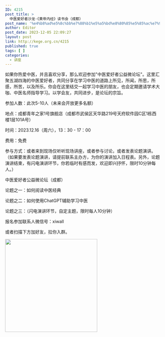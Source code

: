 ```yaml
---
ID: 4215
post_title: >
  中医爱好者沙龙·《黄帝内经》读书会（成都）
post_name: '%e4%b8%ad%e5%8c%bb%e7%88%b1%e5%a5%bd%e8%80%85%e5%85%ac%e7%9b%8a%e5%be%ae%e8%ae%ba%e5%9d%9b%ef%bc%88%e6%88%90%e9%83%bd%ef%bc%89'
author: Editor
post_date: 2023-12-05 22:09:27
layout: post
link: http://kege.org.cn/4215
published: true
tags: [ ]
categories:
  - 讲座
---
```

<p class="ql-direction-ltr ql-long-15322557"><span class="ql-author-15322557">如果你热爱中医，并且喜欢分享，那么欢迎参加"中医爱好者公益微论坛"。这里汇聚五湖四海的中医爱好者，共同分享在学习中医的道路上所见，所闻，所思，所感，所苦，以及所乐。你会在这里结交一起学习中医的朋友，也会定期邀请学术大咖、中医名师指导学习。以学会友，共同进步，是论坛的宗旨。</span></p>
<p class="ql-direction-ltr ql-long-15322557"><span class="ql-author-15322557">参加人数：此次5-10人（未来会开放更多名额）</span></p>
<p class="ql-direction-ltr ql-long-15322557"><span class="ql-author-15322557">地点：成都青年之家1号旗舰店（成都市武侯区天华路219号天府软件园C区1栋西楼1层101A号）</span></p>
时间：2023.12.16（周六），13：30 - 17：00
<p class="ql-direction-ltr ql-long-15322557"><span class="ql-author-15322557">费用：免费</span></p>
<p class="ql-direction-ltr ql-long-15322557"><span class="ql-author-15322557">参与方式：或者来到现场仅听听现场讲座，或者参与讨论，或者发表论题演讲。（如果要发表论题演讲，请提前联系主办方，为你的演讲加入日程表。另外，论题演讲结束，有闪电演讲环节，你若临时有感而发，欢迎即兴抒怀，限时10分钟每人。）</span></p>
<p class="ql-direction-ltr ql-long-15322557"><span class="ql-author-15322557">中医爱好者公益微论坛（成都）</span></p>
<p class="ql-direction-ltr ql-long-15322557"><span class="ql-author-15322557">论题之一：如何阅读中医经典</span></p>
<p class="ql-direction-ltr ql-long-15322557"><span class="ql-author-15322557">论题之二：如何使用ChatGPT辅助学习中医</span></p>
<p class="ql-direction-ltr ql-long-15322557"><span class="ql-author-15322557">论题之三：（闪电演讲环节，自定主题，限时每人10分钟）</span></p>
报名参加联系人微信号：xiwall

或者扫描下方加好友，拉你入群。

<img class="alignnone size-full wp-image-4217" src="http://kege.org.cn/wp-content/uploads/2023/12/IMG_20231206_133125.jpg" alt="" width="300" height="303" />